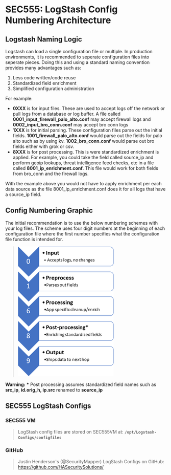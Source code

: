SEC555: LogStash Config Numbering Architecture
======

Logstash Naming Logic
------
Logstash can load a single configuration file or multiple. In production environments, it is recommended to seperate configuration files into seperate pieces. Doing this and using a standard naming convention provides many advantages such as:

1. Less code written/code reuse
2. Standardized field enrichment
3. Simplified configuration administration

For example:

- **0XXX** is for input files. These are used to accept logs off the network or pull logs from a database or log buffer. A file called **0001_input_firewall_palo_alto.conf** may accept firewall logs and **0002_input_bro_conn.conf** may accept bro conn logs
- **1XXX** is for initial parsing. These configuration files parse out the initial fields. **1001_firewall_palo_alto.conf** would parse out the fields for palo alto such as by using kv. **1002_bro_conn.conf** would parse out bro fields either with grok or csv.
- **8XXX** is for post processing. This is were standardized enrichment is applied. For example, you could take the field called source_ip and perform geoip lookups, threat intelligence feed checks, etc in a file called **8001_ip_enrichment.conf**. This file would work for both fields from bro_conn and the firewall logs.

With the example above you would not have to apply enrichment per each data source as the file 8001_ip_enrichment.conf does it for all logs that have a source_ip field.

Config Numbering Graphic
------
The initial recommendation is to use the below numbering schemes with your log files. The scheme uses four digit numbers at the beginning of each configuration file where the first number specifies what the configuration file function is intended for.

>   ![](./media/image1.png)



**Warning:** **\*** Post processing assumes standardized field names such as **src\_ip**, **id.orig\_h, ip.src** renamed to **source\_ip**

SEC555 LogStash Configs
------

### **SEC555 VM**
> LogStash config files are stored on SEC555VM at: **`/opt/Logstash-Configs/configfiles`**

### **GitHub**
> Justin Henderson's (@SecurityMapper) LogStash Configs on GitHub:
> <https://github.com/HASecuritySolutions/>
